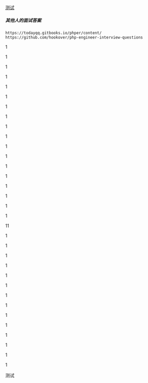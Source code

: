 [测试](#测试)

 






##### 其他人的面试答案
	https://todayqq.gitbooks.io/phper/content/
	https://github.com/hookover/php-engineer-interview-questions





1

1

1

1

1

1

1

1

1

1

1

1

1

1

1

1

1

1



11

1

1

1

1

1

1

1

1

1

1

1

1

1

1

<a id="测试">测试</a> 